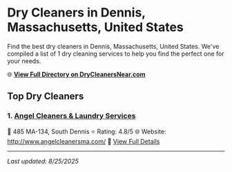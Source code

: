 # Dry Cleaners in Dennis, Massachusetts, United States

Find the best dry cleaners in Dennis, Massachusetts, United States. We've compiled a list of 1 dry cleaning services to help you find the perfect one for your needs.

🌐 **[View Full Directory on DryCleanersNear.com](https://drycleanersnear.com/city/US/Massachusetts/Dennis)**

## Top Dry Cleaners

### 1. [Angel Cleaners & Laundry Services](https://drycleanersnear.com/dryCleaner/688193dea2f5b6ba0749a18e/angel-cleaners-laundry-services)
📍 485 MA-134, South Dennis
⭐ Rating: 4.8/5
🌐 Website: http://www.angelcleanersma.com/
🔗 [View Full Details](https://drycleanersnear.com/dryCleaner/688193dea2f5b6ba0749a18e/angel-cleaners-laundry-services)


---

*Last updated: 8/25/2025*
